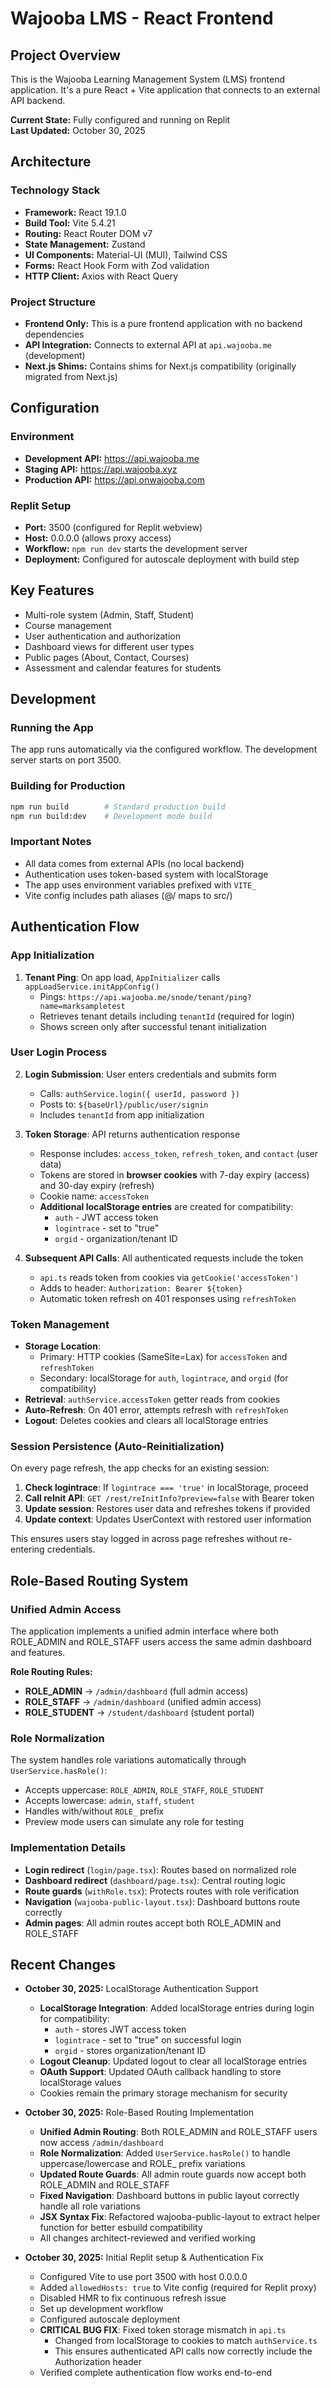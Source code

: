 # Wajooba LMS - React Frontend

## Project Overview
This is the Wajooba Learning Management System (LMS) frontend application. It's a pure React + Vite application that connects to an external API backend.

**Current State:** Fully configured and running on Replit  
**Last Updated:** October 30, 2025

## Architecture

### Technology Stack
- **Framework:** React 19.1.0
- **Build Tool:** Vite 5.4.21
- **Routing:** React Router DOM v7
- **State Management:** Zustand
- **UI Components:** Material-UI (MUI), Tailwind CSS
- **Forms:** React Hook Form with Zod validation
- **HTTP Client:** Axios with React Query

### Project Structure
- **Frontend Only:** This is a pure frontend application with no backend dependencies
- **API Integration:** Connects to external API at `api.wajooba.me` (development)
- **Next.js Shims:** Contains shims for Next.js compatibility (originally migrated from Next.js)

## Configuration

### Environment
- **Development API:** https://api.wajooba.me
- **Staging API:** https://api.wajooba.xyz
- **Production API:** https://api.onwajooba.com

### Replit Setup
- **Port:** 3500 (configured for Replit webview)
- **Host:** 0.0.0.0 (allows proxy access)
- **Workflow:** `npm run dev` starts the development server
- **Deployment:** Configured for autoscale deployment with build step

## Key Features
- Multi-role system (Admin, Staff, Student)
- Course management
- User authentication and authorization
- Dashboard views for different user types
- Public pages (About, Contact, Courses)
- Assessment and calendar features for students

## Development

### Running the App
The app runs automatically via the configured workflow. The development server starts on port 3500.

### Building for Production
```bash
npm run build        # Standard production build
npm run build:dev    # Development mode build
```

### Important Notes
- All data comes from external APIs (no local backend)
- Authentication uses token-based system with localStorage
- The app uses environment variables prefixed with `VITE_`
- Vite config includes path aliases (@/ maps to src/)

## Authentication Flow

### App Initialization
1. **Tenant Ping**: On app load, `AppInitializer` calls `appLoadService.initAppConfig()`
   - Pings: `https://api.wajooba.me/snode/tenant/ping?name=marksampletest`
   - Retrieves tenant details including `tenantId` (required for login)
   - Shows screen only after successful tenant initialization

### User Login Process
2. **Login Submission**: User enters credentials and submits form
   - Calls: `authService.login({ userId, password })`
   - Posts to: `${baseUrl}/public/user/signin`
   - Includes `tenantId` from app initialization

3. **Token Storage**: API returns authentication response
   - Response includes: `access_token`, `refresh_token`, and `contact` (user data)
   - Tokens are stored in **browser cookies** with 7-day expiry (access) and 30-day expiry (refresh)
   - Cookie name: `accessToken`
   - **Additional localStorage entries** are created for compatibility:
     - `auth` - JWT access token
     - `logintrace` - set to "true"
     - `orgid` - organization/tenant ID

4. **Subsequent API Calls**: All authenticated requests include the token
   - `api.ts` reads token from cookies via `getCookie('accessToken')`
   - Adds to header: `Authorization: Bearer ${token}`
   - Automatic token refresh on 401 responses using `refreshToken`

### Token Management
- **Storage Location**: 
  - Primary: HTTP cookies (SameSite=Lax) for `accessToken` and `refreshToken`
  - Secondary: localStorage for `auth`, `logintrace`, and `orgid` (for compatibility)
- **Retrieval**: `authService.accessToken` getter reads from cookies
- **Auto-Refresh**: On 401 error, attempts refresh with `refreshToken`
- **Logout**: Deletes cookies and clears all localStorage entries

### Session Persistence (Auto-Reinitialization)
On every page refresh, the app checks for an existing session:
1. **Check logintrace**: If `logintrace === 'true'` in localStorage, proceed
2. **Call reInit API**: `GET /rest/reInitInfo?preview=false` with Bearer token
3. **Update session**: Restores user data and refreshes tokens if provided
4. **Update context**: Updates UserContext with restored user information

This ensures users stay logged in across page refreshes without re-entering credentials.

## Role-Based Routing System

### Unified Admin Access
The application implements a unified admin interface where both ROLE_ADMIN and ROLE_STAFF users access the same admin dashboard and features.

**Role Routing Rules:**
- **ROLE_ADMIN** → `/admin/dashboard` (full admin access)
- **ROLE_STAFF** → `/admin/dashboard` (unified admin access)
- **ROLE_STUDENT** → `/student/dashboard` (student portal)

### Role Normalization
The system handles role variations automatically through `UserService.hasRole()`:
- Accepts uppercase: `ROLE_ADMIN`, `ROLE_STAFF`, `ROLE_STUDENT`
- Accepts lowercase: `admin`, `staff`, `student`
- Handles with/without `ROLE_` prefix
- Preview mode users can simulate any role for testing

### Implementation Details
- **Login redirect** (`login/page.tsx`): Routes based on normalized role
- **Dashboard redirect** (`dashboard/page.tsx`): Central routing logic
- **Route guards** (`withRole.tsx`): Protects routes with role verification
- **Navigation** (`wajooba-public-layout.tsx`): Dashboard buttons route correctly
- **Admin pages**: All admin routes accept both ROLE_ADMIN and ROLE_STAFF

## Recent Changes
- **October 30, 2025:** LocalStorage Authentication Support
  - **LocalStorage Integration**: Added localStorage entries during login for compatibility:
    - `auth` - stores JWT access token
    - `logintrace` - set to "true" on successful login
    - `orgid` - stores organization/tenant ID
  - **Logout Cleanup**: Updated logout to clear all localStorage entries
  - **OAuth Support**: Updated OAuth callback handling to store localStorage values
  - Cookies remain the primary storage mechanism for security

- **October 30, 2025:** Role-Based Routing Implementation
  - **Unified Admin Routing**: Both ROLE_ADMIN and ROLE_STAFF users now access `/admin/dashboard`
  - **Role Normalization**: Added `UserService.hasRole()` to handle uppercase/lowercase and ROLE_ prefix variations
  - **Updated Route Guards**: All admin route guards now accept both ROLE_ADMIN and ROLE_STAFF
  - **Fixed Navigation**: Dashboard buttons in public layout correctly handle all role variations
  - **JSX Syntax Fix**: Refactored wajooba-public-layout to extract helper function for better esbuild compatibility
  - All changes architect-reviewed and verified working

- **October 30, 2025:** Initial Replit setup & Authentication Fix
  - Configured Vite to use port 3500 with host 0.0.0.0
  - Added `allowedHosts: true` to Vite config (required for Replit proxy)
  - Disabled HMR to fix continuous refresh issue
  - Set up development workflow
  - Configured autoscale deployment
  - **CRITICAL BUG FIX**: Fixed token storage mismatch in `api.ts`
    - Changed from localStorage to cookies to match `authService.ts`
    - This ensures authenticated API calls now correctly include the Authorization header
  - Verified complete authentication flow works end-to-end
